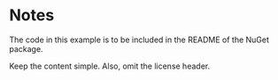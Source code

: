 # Notes
The code in this example is to be included in the README of the NuGet package.

Keep the content simple. Also, omit the license header.
